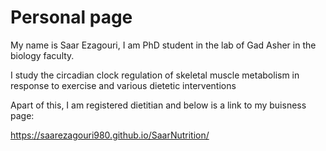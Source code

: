 # Personal page

My name is Saar Ezagouri, I am PhD student in the lab of Gad Asher in the biology faculty.

I study the circadian clock regulation of skeletal muscle metabolism in response to exercise and various dietetic interventions

Apart of this, I am registered dietitian and below is a link to my buisness page:

https://saarezagouri980.github.io/SaarNutrition/
